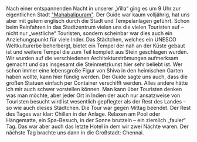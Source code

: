 Nach einer entspannenden Nacht in unserer „Villa“ ging es um 9 Uhr zur eigentlichen Stadt ["Mahabalipuram"](https://de.wikipedia.org/wiki/Mamallapuram). Der Guide war kaum volljährig, hat uns aber mit gutem englisch durch die Stadt und Tempelanlagen geführt. Schon beim Reinfahren in das Stadtzentrum vielen uns die vielen Touristen auf – nicht nur „westliche“ Touristen, sondern scheinbar war dies auch ein Anziehungspunkt für viele Inder. Das Städtchen, welches ein UNESCO Weltkulturerbe beherbergt, bietet ein Tempel der nah an der Küste gebaut ist und weitere Tempel die zum Teil komplett aus Stein geschlagen wurden. Wir wurden auf die verschiedenen Architekturströmungen aufmerksam gemacht und das insgesamt die Steinmetzkunst hier sehr beliebt ist. Wer schon immer eine lebensgroße Figur von Shiva in den heimischen Garten haben wollte, kann hier fündig werden. Der Guide sagte uns auch, dass die großen Statuen einfach per Container verschifft werden. Alles andere hätte ich mir auch schwer vorstellen können. Man kann über Touristen denken was man möchte, aber jeder Ort in Indien der auch nur ansatzweise von Touristen besucht wird ist wesentlich gepflegter als der Rest des Landes – so wie auch dieses Städtchen. Die Tour war gegen Mittag beendet. Der Rest des Tages war klar: Chillen in der Anlage. Relaxen am Pool oder Hängematte, ein Spa-Besuch, in der Sonne brutzeln – ein ziemlich „fauler“ Tag. Das war aber auch das letzte Hotel in dem wir zwei Nächte waren. Der nächste Tag brachte uns dann in die Großstadt: Chennai.
